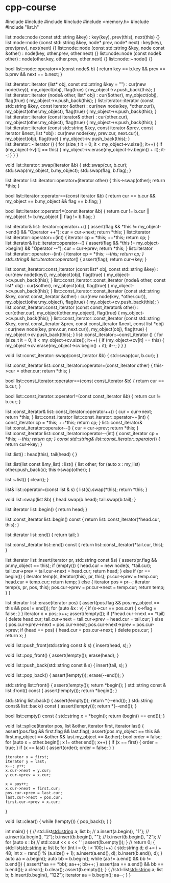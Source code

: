 # cpp-course
#include <iostream>
#include <list>
#include <cstdlib>
#include <cstdio>
#include <memory.h>
#include <cassert>
#include "list.h"


list::node::node (const std::string &key) : key(key), prev(this), next(this) {}
list::node::node (const std::string &key, node* prev, node* next) : key(key), prev(prev), next(next) {}
list::node::node (const std::string &key, node const &other) : node(key, other.prev, other.next) {}
list::node::node (const node& other) : node(other.key, other.prev, other.next) {}
list::node::~node() {}

bool list::node::operator==(const node& b)
{
    return key == b.key && prev == b.prev && next == b.next;
}

list::iterator::iterator (list* obj, const std::string &key = "") : cur(new node(key)), my_object(obj), flag(true)
{
    my_object->v.push_back(this);
}
list::iterator::iterator (node& other, list* obj) : cur(&other), my_object(obj), flag(true)
{
    my_object->v.push_back(this);
}
list::iterator::iterator (const std::string &key, const iterator &other) : cur(new node(key, *other.cur)), my_object(other.my_object), flag(true)
{
    my_object->v.push_back(this);
}
list::iterator::iterator (const iterator& other) : cur(other.cur), my_object(other.my_object), flag(true)
{
    my_object->v.push_back(this);
}
list::iterator::iterator (const std::string &key, const iterator &prev, const iterator &next, list *obj) : cur(new node(key, prev.cur, next.cur)), my_object(obj), flag(true)
{
    my_object->v.push_back(this);
}
list::iterator::~iterator ()
{
    for (size_t it = 0; it < my_object->v.size(); it++)
    {
        if (my_object->v[it] == this)
        {
            my_object->v.erase(my_object->v.begin() + it);
            it--;
        }
    }
}


void list::iterator::swap(iterator &b)
{
    std::swap(cur, b.cur);
    std::swap(my_object, b.my_object);
    std::swap(flag, b.flag);
}

list::iterator list::iterator::operator=(iterator other)
{
    this->swap(other);
    return *this;
}


bool list::iterator::operator==(const iterator &b)
{
    return cur == b.cur && my_object == b.my_object && flag == b.flag;
}

bool list::iterator::operator!=(const iterator &b)
{
    return cur != b.cur || my_object != b.my_object || flag != b.flag;
}

list::iterator& list::iterator::operator++()
{
    assert(flag && *this != my_object->end() && "Operator ++");
    cur = cur->next;
    return *this;
}
list::iterator list::iterator::operator++(int)
{
    iterator cp = *this;
    ++*this;
    return cp;
}
list::iterator& list::iterator::operator--()
{
    assert(flag && *this != my_object->begin() && "Operator --");
    cur = cur->prev;
    return *this;
}
list::iterator list::iterator::operator--(int)
{
    iterator cp = *this;
    --*this;
    return cp;
}
std::string& list::iterator::operator*()
{
    assert(flag);
    return cur->key;
}


list::const_iterator::const_iterator (const list* obj, const std::string &key) : cur(new node(key)), my_object(obj), flag(true)
{
    my_object->cv.push_back(this);
}
list::const_iterator::const_iterator (node& other, const list* obj) : cur(&other), my_object(obj), flag(true)
{
    my_object->cv.push_back(this);
}
list::const_iterator::const_iterator (const std::string &key, const const_iterator &other) : cur(new node(key, *other.cur)), my_object(other.my_object), flag(true)
{
    my_object->cv.push_back(this);
}
list::const_iterator::const_iterator (const const_iterator& other) : cur(other.cur), my_object(other.my_object), flag(true)
{
    my_object->cv.push_back(this);
}
list::const_iterator::const_iterator (const std::string &key, const const_iterator &prev, const const_iterator &next, const list *obj) : cur(new node(key, prev.cur, next.cur)), my_object(obj), flag(true)
{
    my_object->cv.push_back(this);
}
list::const_iterator::~const_iterator ()
{
    for (size_t it = 0; it < my_object->cv.size(); it++)
    {
        if (my_object->cv[it] == this)
        {
            my_object->cv.erase(my_object->cv.begin() + it);
            it--;
        }
    }
}


void list::const_iterator::swap(const_iterator &b)
{
    std::swap(cur, b.cur);
}

list::const_iterator list::const_iterator::operator=(const_iterator other)
{
    this->cur = other.cur;
    return *this;
}

bool list::const_iterator::operator==(const const_iterator &b)
{
    return cur == b.cur;
}

bool list::const_iterator::operator!=(const const_iterator &b)
{
    return cur != b.cur;
}

list::const_iterator& list::const_iterator::operator++()
{
    cur = cur->next;
    return *this;
}
list::const_iterator list::const_iterator::operator++(int)
{
    const_iterator cp = *this;
    ++*this;
    return cp;
}
list::const_iterator& list::const_iterator::operator--()
{
    cur = cur->prev;
    return *this;
}
list::const_iterator list::const_iterator::operator--(int)
{
    const_iterator cp = *this;
    --*this;
    return cp;
}
const std::string& list::const_iterator::operator*()
{
    return cur->key;
}

list::list() : head(this), tail(head) {
}

list::list(list const &my_list) : list()
{
    list other;
    for (auto x : my_list)
        other.push_back(x);
    this->swap(other);
}

list::~list()
{
    clear();
}

list& list::operator=(const list & s)
{
    list(s).swap(*this);
    return *this;
}


void list::swap(list &b)
{
    head.swap(b.head);
    tail.swap(b.tail);
}

list::iterator list::begin()
{
    return head;
}

list::const_iterator list::begin() const
{
    return list::const_iterator(*head.cur, this);
}

list::iterator list::end()
{
    return tail;
}

list::const_iterator list::end() const
{
    return list::const_iterator(*tail.cur, this);
}

list::iterator list::insert(iterator pr, std::string const &s)
{
    assert(pr.flag && pr.my_object == this);
    if (empty())
    {
        head.cur = new node(s, *tail.cur);
        tail.cur->prev = tail.cur->next = head.cur;
        return head;
    }
    else if (pr == begin())
    {
        iterator temp(s, iterator(this), pr, this);
        pr.cur->prev = temp.cur;
        head.cur = temp.cur;
        return temp;
    }
    else
    {
        iterator pos = pr--;
        iterator temp(s, pr, pos, this);
        pos.cur->prev = pr.cur->next = temp.cur;
        return temp;
    }
}

list::iterator list::erase(iterator pos)
{
    assert(pos.flag && pos.my_object == this && pos != end());
    for (auto &x : v)
    {
        if (x->cur == pos.cur)
        {
            x->flag = false;
        }
    }
    iterator x = pos;
    x++;
    assert(!empty());
    if (*head.cur->next == *tail)
    {
        delete head.cur;
        tail.cur->next = tail.cur->prev = head.cur = tail.cur;
    }
    else
    {
        pos.cur->prev->next = pos.cur->next;
        pos.cur->next->prev = pos.cur->prev;
        if (head == pos)
        {
            head.cur = pos.cur->next;
        }
        delete pos.cur;
    }
    return x;
}

void list::push_front(std::string const & s)
{
    insert(head, s);
}

void list::pop_front()
{
    assert(!empty());
    erase(head);
}

void list::push_back(std::string const & s)
{
    insert(tail, s);
}

void list::pop_back()
{
    assert(!empty());
    erase(--end());
}

std::string list::front()
{
    assert(!empty());
    return *begin();
}
std::string const & list::front() const
{
    assert(!empty());
    return *begin();
}

std::string list::back()
{
    assert(!empty());
    return *(--end());
}
std::string const& list::back() const
{
    assert(!empty());
    return *(--end());
}

bool list::empty() const
{
    std::string x = *begin();
    return (begin() == end());
}

void list::splice(iterator pos, list &other, iterator first, iterator last)
{
    assert(pos.flag && first.flag && last.flag);
    assert(pos.my_object == this && first.my_object == &other && last.my_object == &other);
    bool order = false;
    for (auto x = other.begin(); x != other.end(); x++)
    {
        if (x == first)
        {
            order = true;
        }
        if (x == last)
        {
            assert(order);
            order = false;
        }
    }

    iterator x = first;
    iterator y = last;
    x--; y++;
    x.cur->next = y.cur;
    y.cur->prev = x.cur;

    x = pos++;
    x.cur->next = first.cur;
    pos.cur->prev = last.cur;
    last.cur->next = pos.cur;
    first.cur->prev = x.cur;
}

void list::clear()
{
    while (!empty())
    {
        pop_back();
    }
}

int main()
{
    {
//        std::list<std::string> a;
        list b;
//        a.insert(a.begin(), "1");
//        a.insert(a.begin(), "2");
        b.insert(b.begin(), "");
//        b.insert(b.begin(), "2");
//        for (auto x : b)
//            std::cout << x << ' ';
        assert(!b.empty());
    }
//    return 0;
    {
        std::list<std::string> a;
        list b;
        for (int i = 0; i < 100; i++)
        {
            std::string d;
            d += i + 48;
            int x = rand() % (a.size() + 1);
            a.insert(a.end(), d);
            b.insert(b.end(), d);
        }
        auto aa = a.begin();
        auto bb = b.begin();
        while (aa != a.end() && bb != b.end())
        {
            assert(*aa == *bb);
            aa++;
            bb++;
        }
        assert(aa == a.end() && bb == b.end());
        a.clear();
        b.clear();
        assert(b.empty());
    }
    {
        //std::list<std::string> a;
        list b;
        b.insert(b.begin(), "122");
        iterator aa = b.begin();
        aa--;
    }
}
